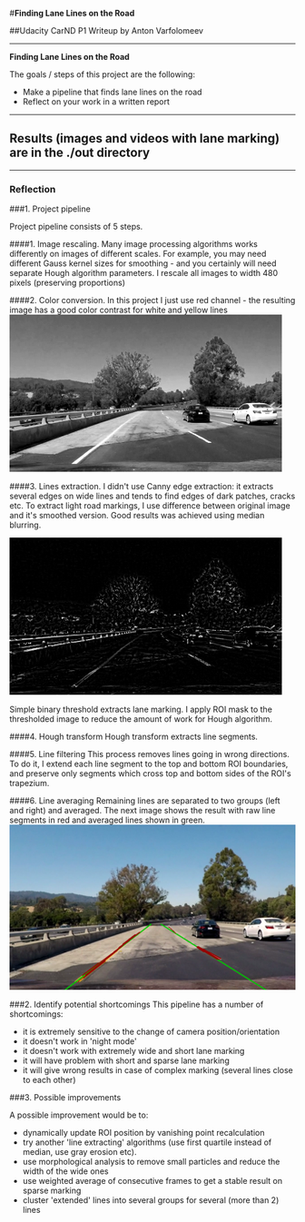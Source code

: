#**Finding Lane Lines on the Road** 

##Udacity CarND P1 Writeup by Anton Varfolomeev


---

**Finding Lane Lines on the Road**

The goals / steps of this project are the following:
* Make a pipeline that finds lane lines on the road
* Reflect on your work in a written report

---
**Results (images and videos with lane marking) are in the ./out directory**
---


[//]: # (Image References)
[image1]: ./examples/gray.png
[image2]: ./examples/diff.png
[image3]: ./examples/result.png


---

### Reflection

###1. Project pipeline

Project pipeline consists of 5 steps. 

####1. Image rescaling. 
Many image processing algorithms works differently on images of different scales.
For example, you may need different Gauss kernel sizes for smoothing - and you certainly will need
separate Hough algorithm parameters.
I rescale all images to width 480 pixels (preserving proportions)

####2. Color conversion.
In this project I just use red channel - the resulting image has a good color contrast for white
and yellow lines
![image1]

####3. Lines extraction.
I didn't use Canny edge extraction: it extracts several edges on wide lines
and tends to find edges of dark patches, cracks etc.
To extract light road markings, I use difference between original image
and it's smoothed version. Good results was achieved using median blurring.

![image2]

Simple binary threshold extracts lane marking.
I apply ROI mask to the thresholded image to reduce the amount of work for Hough algorithm.

####4. Hough transform
Hough transform extracts line segments. 

####5. Line filtering
This process removes lines going in wrong directions. 
To do it, I extend each line segment to the top and bottom ROI boundaries, 
and preserve only segments which cross top and bottom sides of the ROI's 
trapezium.

####6. Line averaging
Remaining lines are separated to two groups (left and right) and averaged.
The next image shows the result with raw line segments in red and 
averaged lines shown in green.
![image3]

###2. Identify potential shortcomings
This pipeline has a number of shortcomings:
- it is extremely sensitive to the change of camera position/orientation
- it doesn't work in 'night mode'
- it doesn't work with extremely wide and short lane marking
- it will have problem with short and sparse lane marking
- it will give wrong results in case of complex marking (several lines close to each other)

###3. Possible improvements

A possible improvement would be to:
- dynamically update ROI position by vanishing point recalculation
- try another 'line extracting' algorithms (use first quartile instead of median, 
use gray erosion etc).
- use morphological analysis to remove small particles and reduce the width of the
wide ones
- use weighted average of consecutive frames to get a stable result on sparse marking
- cluster 'extended' lines into several groups for several (more than 2) lines
